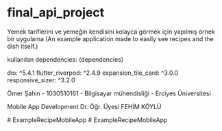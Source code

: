 # final_api_project

Yemek tariflerini ve yemeğin kendisini kolayca görmek için yapılmış örnek bir uygulama
(An example application made to easily see recipes and the dish itself.)


kullanılan dependencies:
(dependencies)

  dio: ^5.4.1
  flutter_riverpod: ^2.4.9
  expansion_tile_card: ^3.0.0
  responsive_sizer: ^3.2.0

Ömer Şahin - 1030510161 - Bilgisayar mühendisliği - Erciyes Üniversitesi


Mobile App Development
Dr. Öğr. Üyesi FEHİM KÖYLÜ


#   E x a m p l e R e c i p e M o b i l e A p p 
 
 #   E x a m p l e R e c i p e M o b i l e A p p 
 
 
